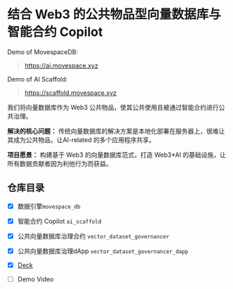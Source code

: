 # 结合 Web3 的公共物品型向量数据库与智能合约 Copilot

Demo of MovespaceDB:

> https://ai.movespace.xyz

Demo of AI Scaffold:

> https://scaffold.movespace.xyz

我们将向量数据库作为 Web3 公共物品，使其公共使用且被通过智能合约进行公共治理。

**解决的核心问题：** 传统向量数据库的解决方案是本地化部署在服务器上，很难让其成为公共物品，让AI-related 的多个应用程序共享。

**项目愿景：** 构建基于 Web3 的向量数据库范式，打造 Web3*AI 的基础设施，让所有数据贡献者因为利他行为而获益。

## 仓库目录

-[x] 数据引擎`movespace_db`

-[x] 智能合约 Copilot `ai_scaffold`

-[x] 公共向量数据库治理合约 `vector_dataset_governancer`

-[x] 公共向量数据库治理dApp `vector_dataset_governancer_dapp`

-[x] [Deck](deck.pdf)

-[ ] Demo Video
